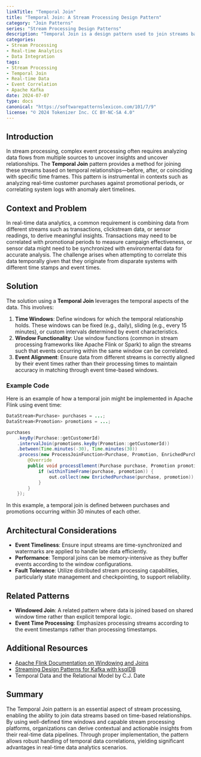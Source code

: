 ```yaml
---
linkTitle: "Temporal Join"
title: "Temporal Join: A Stream Processing Design Pattern"
category: "Join Patterns"
series: "Stream Processing Design Patterns"
description: "Temporal Join is a design pattern used to join streams based on their temporal relationships, such as before, after, or during a specific time range. It is crucial for scenarios where time-based correlations between data streams are analyzed."
categories:
- Stream Processing
- Real-time Analytics
- Data Integration
tags:
- Stream Processing
- Temporal Join
- Real-time Data
- Event Correlation
- Apache Kafka
date: 2024-07-07
type: docs
canonical: "https://softwarepatternslexicon.com/101/7/9"
license: "© 2024 Tokenizer Inc. CC BY-NC-SA 4.0"
---
```


## Introduction

In stream processing, complex event processing often requires analyzing data flows from multiple sources to uncover insights and uncover relationships. The **Temporal Join** pattern provides a method for joining these streams based on temporal relationships—before, after, or coinciding with specific time frames. This pattern is instrumental in contexts such as analyzing real-time customer purchases against promotional periods, or correlating system logs with anomaly alert timelines.

## Context and Problem

In real-time data analytics, a common requirement is combining data from different streams such as transactions, clickstream data, or sensor readings, to derive meaningful insights. Transactions may need to be correlated with promotional periods to measure campaign effectiveness, or sensor data might need to be synchronized with environmental data for accurate analysis. The challenge arises when attempting to correlate this data temporally given that they originate from disparate systems with different time stamps and event times.

## Solution

The solution using a **Temporal Join** leverages the temporal aspects of the data. This involves:

1. **Time Windows**: Define windows for which the temporal relationship holds. These windows can be fixed (e.g., daily), sliding (e.g., every 15 minutes), or custom intervals determined by event characteristics.
2. **Window Functionality**: Use window functions (common in stream processing frameworks like Apache Flink or Spark) to align the streams such that events occurring within the same window can be correlated.
3. **Event Alignment**: Ensure data from different streams is correctly aligned by their event times rather than their processing times to maintain accuracy in matching through event time-based windows.

### Example Code

Here is an example of how a temporal join might be implemented in Apache Flink using event time:

```java
DataStream<Purchase> purchases = ...;
DataStream<Promotion> promotions = ...;

purchases
    .keyBy(Purchase::getCustomerId)
    .intervalJoin(promotions.keyBy(Promotion::getCustomerId))
    .between(Time.minutes(-30), Time.minutes(30))
    .process(new ProcessJoinFunction<Purchase, Promotion, EnrichedPurchase>() {
        @Override
        public void processElement(Purchase purchase, Promotion promotion, Context ctx, Collector<EnrichedPurchase> out) {
            if (withinTimeFrame(purchase, promotion)) {
                out.collect(new EnrichedPurchase(purchase, promotion));
            }
        }
    });
```

In this example, a temporal join is defined between purchases and promotions occurring within 30 minutes of each other.

## Architectural Considerations

- **Event Timeliness**: Ensure input streams are time-synchronized and watermarks are applied to handle late data efficiently.
- **Performance**: Temporal joins can be memory-intensive as they buffer events according to the window configurations.
- **Fault Tolerance**: Utilize distributed stream processing capabilities, particularly state management and checkpointing, to support reliability.

## Related Patterns

- **Windowed Join**: A related pattern where data is joined based on shared window time rather than explicit temporal logic.
- **Event Time Processing**: Emphasizes processing streams according to the event timestamps rather than processing timestamps.
  
## Additional Resources

- [Apache Flink Documentation on Windowing and Joins](https://flink.apache.org/docs/)
- [Streaming Design Patterns for Kafka with ksqlDB](https://www.confluent.io/)
- Temporal Data and the Relational Model by C.J. Date

## Summary

The Temporal Join pattern is an essential aspect of stream processing, enabling the ability to join data streams based on time-based relationships. By using well-defined time windows and capable stream processing platforms, organizations can derive contextual and actionable insights from their real-time data pipelines. Through proper implementation, the pattern allows robust handling of temporal data correlations, yielding significant advantages in real-time data analytics scenarios.
